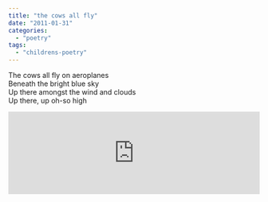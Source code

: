 ```yaml
---
title: "the cows all fly"
date: "2011-01-31"
categories: 
  - "poetry"
tags: 
  - "childrens-poetry"
---
```


The cows all fly on aeroplanes  
Beneath the bright blue sky  
Up there amongst the wind and clouds  
Up there, up oh-so high

<iframe width="100%" height="166" scrolling="no" frameborder="no" src="http://w.soundcloud.com/player/?url=http%3A%2F%2Fapi.soundcloud.com%2Ftracks%2F47209912&amp;auto_play=false&amp;show_artwork=false&amp;color=ff7700"></iframe>
